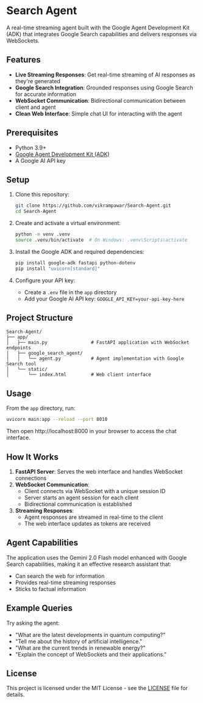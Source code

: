 # Search Agent

A real-time streaming agent built with the Google Agent Development Kit (ADK) that integrates Google Search capabilities and delivers responses via WebSockets.

## Features

- **Live Streaming Responses**: Get real-time streaming of AI responses as they're generated
- **Google Search Integration**: Grounded responses using Google Search for accurate information
- **WebSocket Communication**: Bidirectional communication between client and agent
- **Clean Web Interface**: Simple chat UI for interacting with the agent

## Prerequisites

- Python 3.9+
- [Google Agent Development Kit (ADK)](https://google.github.io/adk-docs/)
- A Google AI API key

## Setup

1. Clone this repository:
   ```bash
   git clone https://github.com/vikrampawar/Search-Agent.git
   cd Search-Agent
   ```

2. Create and activate a virtual environment:
   ```bash
   python -m venv .venv
   source .venv/bin/activate  # On Windows: .venv\Scripts\activate
   ```

3. Install the Google ADK and required dependencies:
   ```bash
   pip install google-adk fastapi python-dotenv
   pip install "uvicorn[standard]"
   ```

4. Configure your API key:
   - Create a `.env` file in the `app` directory
   - Add your Google AI API key: `GOOGLE_API_KEY=your-api-key-here`

## Project Structure

```
Search-Agent/
├── app/
│   ├── main.py                # FastAPI application with WebSocket endpoints
│   ├── google_search_agent/
│   │   └── agent.py           # Agent implementation with Google Search tool
│   └── static/
│       └── index.html         # Web client interface
```

## Usage

From the `app` directory, run:
```bash
uvicorn main:app --reload --port 8010
```

Then open http://localhost:8000 in your browser to access the chat interface.

## How It Works

1. **FastAPI Server**: Serves the web interface and handles WebSocket connections
2. **WebSocket Communication**:
   - Client connects via WebSocket with a unique session ID
   - Server starts an agent session for each client
   - Bidirectional communication is established
3. **Streaming Responses**:
   - Agent responses are streamed in real-time to the client
   - The web interface updates as tokens are received

## Agent Capabilities

The application uses the Gemini 2.0 Flash model enhanced with Google Search capabilities, making it an effective research assistant that:
- Can search the web for information
- Provides real-time streaming responses
- Sticks to factual information

## Example Queries

Try asking the agent:
- "What are the latest developments in quantum computing?"
- "Tell me about the history of artificial intelligence."
- "What are the current trends in renewable energy?"
- "Explain the concept of WebSockets and their applications."

## License

This project is licensed under the MIT License - see the [LICENSE](LICENSE) file for details.